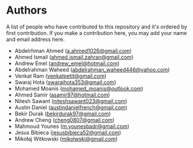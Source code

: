 # Authors
A list of people who have contributed to this repository and it's ordered by first contribution.
If you make a contribution here, you may add your name and email address here.

- Abdelrhman Ahmed (a.ahmed1026@gmail.com)
- Ahmed Ismail (ahmed.ismail.zahran@gmail.com)
- Andrew Emel (andrew_emel@hotmail.com)
- Abdelrahman Waheed (abdelrahman_waheed446@yahoo.com)
- Venkat Ram (venkatpetit@gmail.com)
- Swaraj Hota (swarajhota353@gmail.com)
- Mohamed Moanis (mohamed_moanis@outlook.com)
- Ahmed Samir (asamir97@hotmail.com)
- Nitesh Sawant (niteshsawant023@gmail.com)
- Austin Daniel (austindanielfrench@gmail.com)
- Bekir Durak (bekirdurak97@gmail.com)
- Andrew Cheng (cheng0807@gmail.com)
- Mahmoud Younes (m.younesbadr@gmail.com)
- Jesus Bibieca (jesusbibieca52@gmail.com)
- Mikołaj Witkowski (mikolwski@gmail.com)
